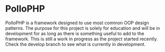 PolloPHP
========
PolloPHP is a framework designed to use most common OOP design patterns. The purpose for this project is solely for education and will be in development for as long as there is something useful to add to the framework. This is still a work in progress as the project started recently. Check the develop branch to see what is currently in development.
